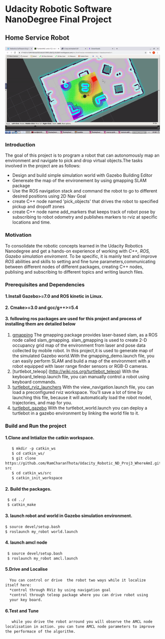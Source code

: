 # Udacity Robotic Software NanoDegree Final Project
## Home Service Robot

![](Images/Home_service_robot_final.gif)

### Introduction
The goal of this project is to program a robot that can autonomously map an environment and navigate to pick and drop virtual objects.The tasks involved in the project are as follows:

* Design and build simple simulation world with Gazebo Building Editor
* Genereate the map of the environement by using gmapping SLAM package
* Use the ROS navigation stack and command the robot to go to different desired positions using 2D Nav Goal
* create C++ node named 'pick_objects' that drives the robot to specified pickup and dropoff zones
* create  C++ node name add_markers that keeps track of robot pose by subscribing to robot odometry and publishes markers to rviz at specific locations and time. 


### Motivation
To consolidate the robotic concepts learned in the Udacity Robotics Nanodegree and get a hands-on experience of working with _C++, ROS, Gazebo simulation enviroment_. To be specific, it is mainly test and improve _ROS_ abilities and skills to setting and fine tune parameters,communicating between different nodes of different packages, creating C++ nodes, publising and subscribing to different topics and writing launch files.

 
      
### Prerequisites and Dependencies

#### 1.Install Gazebo>=7.0 and ROS kinetic in Linux.

#### 2. Cmake>=3.0 and gcc/g++>=5.4

#### 3. following ros packages are used for this project and process of installing them are detailed below
  1. [gmapping](http://wiki.ros.org/gmapping)
  The gmapping package provides laser-based slam, as a ROS node called slam_gmapping. slam_gmapping is used to create 2-D occupancy grid map of the environment from laser and pose data collected by mobile robot. In this project,it is used to generate map of the simulated Gazebo world.With the gmapping_demo.launch file, you can easily perform SLAM and build a map of the environment with a robot equipped with laser range finder sensors or RGB-D cameras.
  2. [turtlebot_teleop] (http://wiki.ros.org/turtlebot_teleop)
   With the keyboard_teleop.launch file, you can manually control a robot using keyboard commands.
  3. [turtlebot_rviz_launchers](http://wiki.ros.org/turtlebot_rviz_launchers)
  With the view_navigation.launch file, you can load a preconfigured rviz workspace. You’ll save a lot of time by launching this file, because it will automatically load the robot model, trajectories, and map for you.
  4. [turtlebot_gazebo](http://wiki.ros.org/turtlebot_gazebo)
  With the turtlebot_world.launch you can deploy a turtlebot in a gazebo environment by linking the world file to it.
   
        

### Build and Run the project

#### 1.Clone and Intialize the catkin workspace.
    
    
       $ mkdir -p catkin_ws
       $ cd catkin_ws/
       $ git clone https://github.com/RamCharanThota/Udacity_Robotic_ND_Proj3_WhereAmI.git src
       $ cd catkin_ws/src
       $ catkin_init_workspace 
    
#### 2. Build the packages.
     
     
     $ cd ../
     $ catkin_make
     
     
#### 3. launch robot and world in Gazebo simulation environment.
    
    
    $ source devel/setup.bash
    $ roslaunch my_robot world.launch 
    
#### 4. launch amcl node
     
     
     $ source devel/setup.bash
     $ roslaunch my_robot amcl.launch
     
     
#### 5.Drive and Localise 
      You can control or drive  the robot two ways while it localize itself here:
      *control through RViz by using navigation goal
      *control through teleop package where you can drive robot using
      your key board. 
#### 6.Test and Tune     
       while you drive the robot arround you will observe the AMCL node localisation in action. you can tune AMCL node parameters to improve the performace of the algorithm.   

